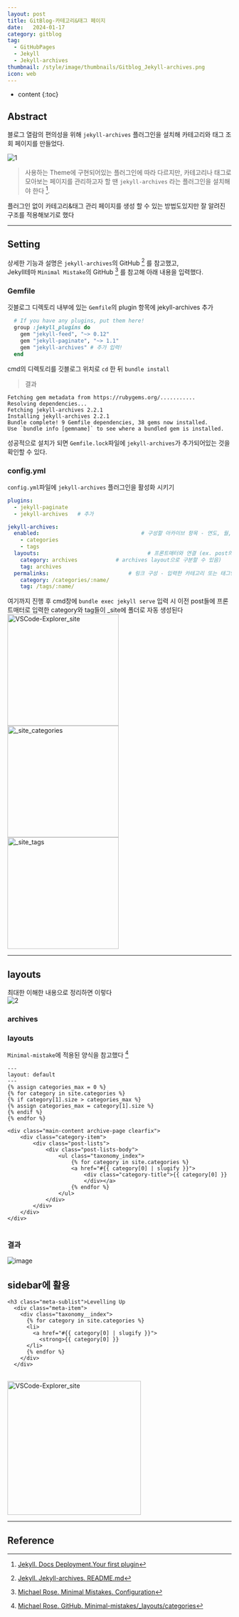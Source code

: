 ```yaml
---
layout: post
title: GitBlog-카테고리&태그 페이지
date:   2024-01-17
category: gitblog
tag:
  - GitHubPages
  - Jekyll
  - Jekyll-archives
thumbnail: /style/image/thumbnails/Gitblog_Jekyll-archives.png
icon: web
---
```


* content
{:toc}

## Abstract

블로그 열람의 편의성을 위해 `jekyll-archives` 플러그인을 설치해 카테고리와 태그 조회 페이지를 만들었다.  

![1](https://github.com/ssonsonya/ssonsonya.github.io/assets/116151781/98f494dc-a1de-4ed3-8e06-a0023b24089a)

> 사용하는 Theme에 구현되어있는 플러그인에 따라 다르지만,
카테고리나 태그로 모아보는 페이지를 관리하고자 할 땐 `jekyll-archives` 라는 플러그인을 설치해야 한다 [^1].  

플러그인 없이 카테고리&태그 관리 페이지를 생성 할 수 있는 방법도있지만 잘 알려진 구조를 적용해보기로 했다 

---

## Setting

상세한 기능과 설명은 `jekyll-archives`의 GitHub [^2] 를 참고했고,  
Jekyll테마 `Minimal Mistake`의 GitHub [^3] 를 참고해 아래 내용을 입력했다.

### Gemfile

깃블로그 디렉토리 내부에 있는 `Gemfile`의 plugin 항목에 jekyll-archives 추가  

``` ruby
  # If you have any plugins, put them here!
  group :jekyll_plugins do
    gem "jekyll-feed", "~> 0.12"
    gem "jekyll-paginate", "~> 1.1"
    gem "jekyll-archives" # 추가 입력!
  end
```  

cmd의 디렉토리를 깃블로그 위치로 `cd` 한 뒤 `bundle install`

> 결과
  ```
  Fetching gem metadata from https://rubygems.org/...........
  Resolving dependencies...
  Fetching jekyll-archives 2.2.1
  Installing jekyll-archives 2.2.1
  Bundle complete! 9 Gemfile dependencies, 38 gems now installed.
  Use `bundle info [gemname]` to see where a bundled gem is installed.
  ```

성공적으로 설치가 되면 `Gemfile.lock`파일에 `jekyll-archives`가 추가되어있는 것을 확인할 수 있다.

### config.yml

`config.yml`파일에 `jekyll-archives` 플러그인을 활성화 시키기

```yml
plugins: 
  - jekyll-paginate
  - jekyll-archives   # 추가
```

```yml
jekyll-archives:
  enabled:                                # 구성할 아카이브 항목 - 연도, 월, 일자로도 구분할 수 있음
    - categories
    - tags
  layouts:                                  # 프론트매터와 연결 (ex. post의 category에 입력한 내용을 archives에 저장 후 
    category: archives            # archives layout으로 구분할 수 있음)
    tag: archives
  permalinks:                         # 링크 구성 - 입력한 카테고리 또는 태그명으로 링크가 자동 생성된다
    category: /categories/:name/
    tag: /tags/:name/
```

여기까지 진행 후 cmd창에 `bundle exec jekyll serve` 입력 시 이전 post들에 프론트매터로 입력한 category와 tag들이 _site에 폴더로 자동 생성된다  
<img align="left" width = "250" title="VSCode-Explorer_site" src="https://github.com/ssonsonya/ssonsonya.github.io/assets/116151781/021d549c-59d4-4f39-8aed-c7b5aec5acdf">
<img align="left" width = "250" title="_site_categories" src="https://github.com/ssonsonya/ssonsonya.github.io/assets/116151781/5fc6a217-001f-414b-826d-9413fba452a2">
<img align="left" width = "250" title="_site_tags" src="https://github.com/ssonsonya/ssonsonya.github.io/assets/116151781/8e0549c5-479d-48d5-93c6-7df96d355eaf">
<br clear="left"/>

---

## layouts

최대한 이해한 내용으로 정리하면 이렇다  
![2](https://github.com/ssonsonya/ssonsonya.github.io/assets/116151781/1e4e45c9-8b7c-4c6d-9701-dc5984d962d0)

### archives


### layouts

`Minimal-mistake`에 적용된 양식을 참고했다 [^4]  

<pre>
<code>---
layout: default
---
&#123;% assign categories_max = 0 %&#125;
&#123;% for category in site.categories %&#125;
&#123;% if category[1].size > categories_max %&#125;
&#123;% assign categories_max = category[1].size %&#125;
&#123;% endif %&#125;
&#123;% endfor %&#125;

&lt;div class="main-content archive-page clearfix">
    &lt;div class="category-item">
        &lt;div class="post-lists">
            &lt;div class="post-lists-body">
                &lt;ul class="taxonomy_index">
                    &#123;% for category in site.categories %&#125;
                    &lt;a href="#&#123;&#123; category[0] | slugify &#125;&#125;">
                        &lt;div class="category-title">&#123;&#123; category[0] &#125;&#125;
                        &lt;/div>&lt;/a>
                    &#123;% endfor %&#125;
                &lt;/ul>
            &lt;/div>
        &lt;/div>
    &lt;/div>
&lt;/div>
</code>
</pre>

### 결과
![image](https://github.com/ssonsonya/ssonsonya.github.io/assets/116151781/3802a40a-b088-45fe-aefc-94127038ecd9)

## sidebar에 활용

<pre>
<code>&lt;h3 class="meta-sublist">Levelling Up</h3>
  &lt;div class="meta-item">
    &lt;div class="taxonomy__index">
      &#123;% for category in site.categories %&#125;
      &lt;li>
        &lt;a href="#&#123;&#123; category[0] | slugify &#125;&#125;">
          &lt;strong>&#123;&#123; category[0] &#125;&#125;</strong></a>
      &lt;/li>
      &#123;% endfor %&#125;
    &lt;/div>
  &lt;/div>
</code>
</pre>
<img align="left" width = "300" title="VSCode-Explorer_site" src="https://github.com/ssonsonya/ssonsonya.github.io/assets/116151781/7f7bb127-49d7-484b-b86d-d472ec805838">
<br clear="left"/>

---

## Reference

[^1]: [Jekyll. Docs Deployment.Your first plugin](https://jekyllrb.com/docs/plugins/your-first-plugin/)  
[^2]: [Jekyll. Jekyll-archives. README.md](https://github.com/jekyll/jekyll-archives)  
[^3]: [Michael Rose. Minimal Mistakes. Configuration](https://mmistakes.github.io/minimal-mistakes/docs/configuration/#archive-settings)  
[^4]: [Michael Rose. GitHub. Minimal-mistakes/_layouts/categories](https://github.com/mmistakes/minimal-mistakes/blob/master/_layouts/categories.html)